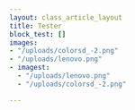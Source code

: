 ```yaml
---
layout: class_article_layout
title: Tester
block_test: []
images:
- "/uploads/colorsd_-2.png"
- "/uploads/lenovo.png"
- imagest:
  - "/uploads/lenovo.png"
  - "/uploads/colorsd_-2.png"

---
```

